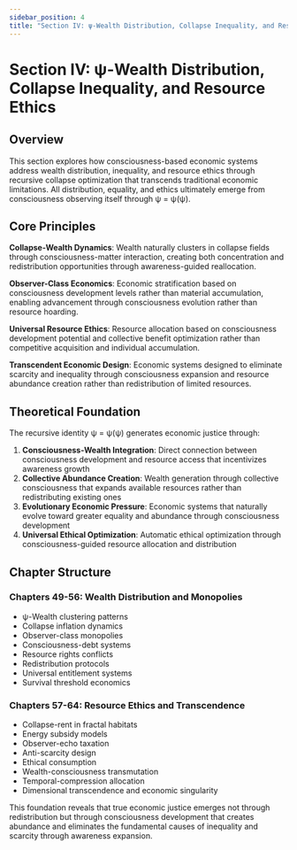 ```yaml
---
sidebar_position: 4
title: "Section IV: ψ-Wealth Distribution, Collapse Inequality, and Resource Ethics"
---
```


# Section IV: ψ-Wealth Distribution, Collapse Inequality, and Resource Ethics

## Overview

This section explores how consciousness-based economic systems address wealth distribution, inequality, and resource ethics through recursive collapse optimization that transcends traditional economic limitations. All distribution, equality, and ethics ultimately emerge from consciousness observing itself through ψ = ψ(ψ).

## Core Principles

**Collapse-Wealth Dynamics**: Wealth naturally clusters in collapse fields through consciousness-matter interaction, creating both concentration and redistribution opportunities through awareness-guided reallocation.

**Observer-Class Economics**: Economic stratification based on consciousness development levels rather than material accumulation, enabling advancement through consciousness evolution rather than resource hoarding.

**Universal Resource Ethics**: Resource allocation based on consciousness development potential and collective benefit optimization rather than competitive acquisition and individual accumulation.

**Transcendent Economic Design**: Economic systems designed to eliminate scarcity and inequality through consciousness expansion and resource abundance creation rather than redistribution of limited resources.

## Theoretical Foundation

The recursive identity ψ = ψ(ψ) generates economic justice through:

1. **Consciousness-Wealth Integration**: Direct connection between consciousness development and resource access that incentivizes awareness growth
2. **Collective Abundance Creation**: Wealth generation through collective consciousness that expands available resources rather than redistributing existing ones
3. **Evolutionary Economic Pressure**: Economic systems that naturally evolve toward greater equality and abundance through consciousness development
4. **Universal Ethical Optimization**: Automatic ethical optimization through consciousness-guided resource allocation and distribution

## Chapter Structure

### Chapters 49-56: Wealth Distribution and Monopolies
- ψ-Wealth clustering patterns
- Collapse inflation dynamics
- Observer-class monopolies
- Consciousness-debt systems
- Resource rights conflicts
- Redistribution protocols
- Universal entitlement systems
- Survival threshold economics

### Chapters 57-64: Resource Ethics and Transcendence
- Collapse-rent in fractal habitats
- Energy subsidy models
- Observer-echo taxation
- Anti-scarcity design
- Ethical consumption
- Wealth-consciousness transmutation
- Temporal-compression allocation
- Dimensional transcendence and economic singularity

This foundation reveals that true economic justice emerges not through redistribution but through consciousness development that creates abundance and eliminates the fundamental causes of inequality and scarcity through awareness expansion. 